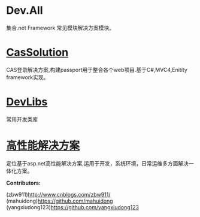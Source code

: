 Dev.All
=======
集合.net Framework 常见模块解决方案模块。


<a href="https://github.com/zbw911/Dev.All/tree/master/CasSolution">CasSolution</a>
=======
CAS登录解决方案,构建passport用于整合各个web项目.基于C#,MVC4,Enitity framework实现。 


<a href="https://github.com/zbw911/Dev.All/tree/master/DevLibs">DevLibs</a>
======
常用开发类库

<a href="https://github.com/zbw911/Dev.All/tree/master/%E9%AB%98%E6%80%A7%E8%83%BD%E8%A7%A3%E5%86%B3%E6%96%B9%E6%A1%88">高性能解决方案<a>
=======
定位基于asp.net高性能解决方案,运用于开发，系统环境，日常运维多方面解决一体化方案。


<b>Contributors:</b>

(zbw911)http://www.cnblogs.com/zbw911/
(mahuidong)https://github.com/mahuidong
(yangxiudong123)https://github.com/yangxiudong123

